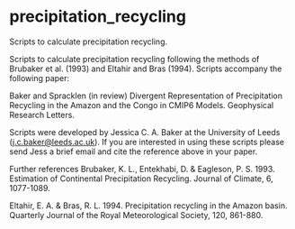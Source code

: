 # precipitation_recycling
Scripts to calculate precipitation recycling.

Scripts to calculate precipitation recycling following the methods of Brubaker et al. (1993) and Eltahir and Bras (1994). Scripts accompany the following paper:

Baker and Spracklen (in review) Divergent Representation of Precipitation Recycling in the Amazon and the Congo in CMIP6 Models. Geophysical Research Letters.

Scripts were developed by Jessica C. A. Baker at the University of Leeds (j.c.baker@leeds.ac.uk). If you are interested in using these scripts please send Jess a brief email and cite the reference above in your paper.

Further references
Brubaker, K. L., Entekhabi, D. & Eagleson, P. S. 1993. Estimation of Continental Precipitation Recycling. Journal of Climate, 6, 1077-1089.

Eltahir, E. A. & Bras, R. L. 1994. Precipitation recycling in the Amazon basin. Quarterly Journal of the Royal Meteorological Society, 120, 861-880.


